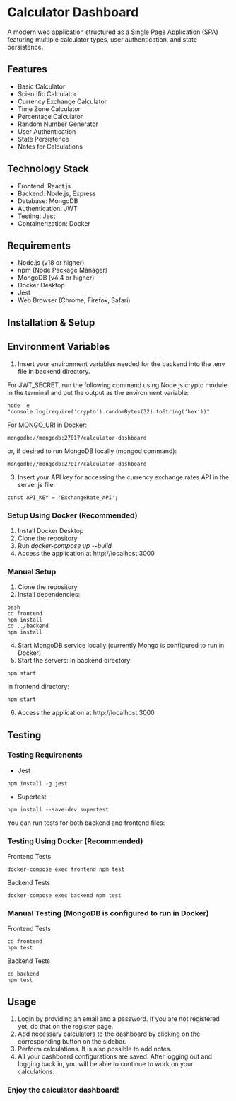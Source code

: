 # Calculator Dashboard

A modern web application structured as a Single Page Application (SPA) featuring multiple calculator types, user authentication, and state persistence.

## Features
- Basic Calculator
- Scientific Calculator
- Currency Exchange Calculator
- Time Zone Calculator
- Percentage Calculator
- Random Number Generator
- User Authentication
- State Persistence
- Notes for Calculations

## Technology Stack
- Frontend: React.js
- Backend: Node.js, Express
- Database: MongoDB
- Authentication: JWT
- Testing: Jest
- Containerization: Docker

## Requirements
- Node.js (v18 or higher)
- npm (Node Package Manager)
- MongoDB (v4.4 or higher)
- Docker Desktop
- Jest
- Web Browser (Chrome, Firefox, Safari)

## Installation & Setup

## Environment Variables

1. Insert your environment variables needed for the backend into the .env file in backend directory.
   
For JWT_SECRET, run the following command using Node.js crypto module in the terminal and put the output as the environment variable:
```
node -e "console.log(require('crypto').randomBytes(32).toString('hex'))"
```

For MONGO_URI in Docker:
```
mongodb://mongodb:27017/calculator-dashboard
```
or, if desired to run MongoDB locally (mongod command):
```
mongodb://mongodb:27017/calculator-dashboard
```
3. Insert your API key for accessing the currency exchange rates API in the server.js file.
```
const API_KEY = 'ExchangeRate_API';
```

### Setup Using Docker (Recommended)
1. Install Docker Desktop
2. Clone the repository
3. Run *docker-compose up --build*
4. Access the application at http://localhost:3000

### Manual Setup
1. Clone the repository
2. Install dependencies:
```
bash 
cd frontend
npm install
cd ../backend
npm install
```
 
4. Start MongoDB service locally (currently Mongo is configured to run in Docker)
5. Start the servers:
In backend directory:
```
npm start
```
In frontend directory:
```
npm start
```
6. Access the application at http://localhost:3000

## Testing

### Testing Requirenents
- Jest
```
npm install -g jest
```
- Supertest
```
npm install --save-dev supertest
```

You can run tests for both backend and frontend files:

### Testing Using Docker (Recommended)

Frontend Tests
```
docker-compose exec frontend npm test
```

Backend Tests
```
docker-compose exec backend npm test
```
### Manual Testing (MongoDB is configured to run in Docker)

Frontend Tests
```
cd frontend
npm test
```

Backend Tests
```
cd backend
npm test
```

## Usage

1. Login by providing an email and a password. If you are not registered yet, do that on the register page.
2. Add necessary calculators to the dashboard by clicking on the corresponding button on the sidebar.
3. Perform calculations. It is also possible to add notes.
4. All your dashboard configurations are saved. After logging out and logging back in, you will be able to continue to work on your calculations.

### Enjoy the calculator dashboard!


